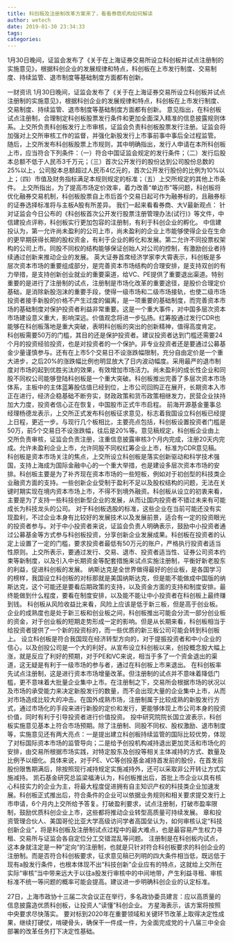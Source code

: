 ```yaml
---
title: 科创板及注册制改革方案来了，看看券商机构如何解读
author: wetech
date: 2019-01-30 23:34:33
tags: 
categories: 
---
```

1月30日晚间，证监会发布了《关于在上海证券交易所设立科创板并试点注册制的实施意见》，根据科创企业的发展规律和特点，科创板在上市发行制度、交易制度、持续监管、退市制度等基础制度方面都有创新。
<!-- more -->
一财资讯
1月30日晚间，证监会发布了《关于在上海证券交易所设立科创板并试点注册制的实施意见》，根据科创企业的发展规律和特点，科创板在上市发行制度、交易制度、持续监管、退市制度等基础制度方面都有创新。
意见指出，在科创板试点注册制，合理制定科创板股票发行条件和更加全面深入精准的信息披露规则体系。上交所负责科创板发行上市审核，证监会负责科创板股票发行注册。证监会将加强对上交所审核工作的监督，并强化新股发行上市事前事中事后全过程监管。
随后，上交所发布科创板股票上市规则，其中明确指出，发行人申请在本所科创板上市，应当符合下列条件：（一）符合中国证监会规定的发行条件；（二）发行后股本总额不低于人民币3千万元；（三）首次公开发行的股份达到公司股份总数的25%以上，公司股本总额超过人民币4亿元的，首次公开发行股份的比例为10%以上；（四）市值及财务指标满足本规则规定的标准；（五）上交所规定的其他上市条件。
上交所指出，为了提高市场定价效率，着力改善“单边市”等问题，科创板将优化融券交易机制，科创板股票自上市后首个交易日起可作为融券标的，且融券标的证券选择标准将与主板A股有所差异。
我们一起来看看券商、大V最新观点：
针对证监会今日公布的《科创板首次公开发行股票注册管理办法(试行)》等文件，中信建投点评称，科创板实行更加包容的注册制，有利于科创企业的孵化。
中信建投认为，第一允许尚未盈利的公司上市，尚未盈利的企业上市能够使得企业在生命的更早期获得长期的股权资金，有利于企业的孵化和发展。第二允许不同投票权架构的公司上市。同股不同权的结构能够保证创始人对公司的控制，有激励创业者持续通过创新来推动企业的发展。
英大证券首席经济学家李大霄表示，科创板是多层次资本市场的重要组成部分，是完善资本市场结构的合理安排，是支持双创的有力举措，是支持创新创业就业的重要渠道，给VC、PE提供了重要退出渠道。特别重要的是进行了注册制的试点，注册制是市场化改革的重要途径，是股价合理定价基础，是消除新股泡沫的重要手段，使得一级市场和二级市场接轨，也使二级市场投资者接手新股的价格不产生过度的偏离，是一项重要的基础制度，而完善资本市场的基础制度对保护投资者利益非常重要。这是一个重大事件，对中国多层次资本市场建设意义重大，影响深远。价值观念将进一步弘扬。红筹股通过发行CDR也能够在科创板落地是重大突破，表明科创板的突出的创新精神，值得高度肯定。
科创板需要50万的门槛，其目的还是保护投资者。建议投资者达到门槛还需要24个月的投资经验投资，也是对投资者的一个保护。非专业投资者还是要通过公募基金少量谨慎参与。还有在上市5个交易日不设涨跌幅限制，充分自由定价是一个重大进步，之后20%的涨跌幅比例也明显放大了日内波动幅度。采用最严的退市制度对市场的起到优胜劣汰的效果，有效增加市场活力。尚未盈利的成长性企业和同股不同权公司能够登陆科创板是一个重大突破。科创板推出完善了多层次资本市场体系，主板中的主体蓝筹股估值已经到位，上市公司回购正在展开，长期资本入市正在进行，经济企稳基础不断夯实，财政政策和货币政策相继发力，民营企业扶持加大力度，投资者信心正在恢复，中国股市正式牛市启程。
前海开源基金董事总经理杨德龙表示，上交所正式发布科创板征求意见，标志着我国设立科创板已经提上日程，更近一步。与现行几个板相比，主要亮点包括，科创板设置投资者门槛是50万，前5个交易日不设涨跌幅，往后是20%等。意见稿规定，科创板企业由上交所负责审核，证监会负责注册，注重信息披露审核3个月内完成，注册20天内完成。允许未盈利企业上市，允许同股不同权红筹企业上市，标准为CDR意见稿。
科创板是资本市场关注的焦点，上交所设立科创板是落实创新驱动和科学技术强国，支持上海成为国际金融中心的一个重大举措，也是建设多层次资本市场的安排。科创板主要是为了补齐现在资本市场的一些短板，例如对于初创型的科技类企业融资方面的支持。一些创新企业受制于盈利不足以及股权结构的问题，无法在关键时期实现在境内资本市场上市，不得不到境外融资。科创板从设立的初衷来看，主要是为了支持一些科技创新型企业的发展，从而让国内投资者不错过未来有可能成长为科技龙头的公司。
对于科创板选股的标准，这些企业在当前可能还没有实现盈利，不过企业本身有比较好的发展技术以及发展前景，适合有一定的投资眼光的投资者参与。对于中小投资者来说，证监会负责人明确表示，鼓励中小投资者通过公募基金等方式参与科创板投资，分享创新企业发展成果。科创板在投资者的认定上设置了一定的门槛，要求投资者最低有50万元的账户，严格执行投资者适当性原则。上交所表示，要通过发行、交易、退市、投资者适当性、证券公司资本约束等新制度，以及引入中长期资金等配套措施来试点实施注册制，平衡好新老股东的利益，促进科创板的发展。
纳斯达克是全世界做得最好的创业板，是各国学习的榜样，我国设立科创板的对标那就是美国纳斯达克，但是能不能做成中国版的纳斯达克，这个可能还是要看后期政策的支持，以及资金方面的支持和制度安排。最终能做到什么程度，要看在制度安排，以及能不能让中小投资者在科创板上最终赚到钱。
科创板从风险收益比来看，风险上应该是低于新三板，但是高于创业板。企业的成熟度也是处于新三板和创业板之间，科创板推出可能会分流一部分创业板的资金，对于创业板的短期走势形成一定的影响。但是从长期来看，科创板相当于给投资者提供了一个新的投资标的，而一些优质的新三板公司可能会转到科创板上。
设立科创板是符合我国现在经济转型方向的，对于提振投资者和中小企业的信心，以及创投公司是一个大的利好。从宣布设立科创板以来，创投概念股大幅上涨，就是反应了利好的预期，对于PE和VC来说，相当于多了一个资金退出的渠道，这无疑是有利于一级市场的参与者，通过在科创板上市来退出。
在科创板率先试点注册制，这是进行资本市场增量改革。但注册制的试点并不意味着降低门槛，更不意味着大批量企业集中上市。在注册制之下，交易所会根据市场的状况以及市场的承受能力来决定新股发行的数量，而不会出现大量的企业集中上市，从而对市场造成比较大的冲击。在国外成熟市场，注册制属于比较成熟的新股发行方式，通过市场化的手段来进行新股的定价和发行，更能够体现上市公司本身的投资价值，同时有利于引导投资者进行价值投资。
投中研究院院长国立波表示，科创板实施意见基本上符合市场预期。除了注册制、同股不同权、股权激励、退市制度等，实施意见还有两大亮点：一是提出建立科创板持续监管的国际比较优势，体现了对标国际资本市场的监管导向；二是给予创投机构减持退出更加灵活和市场化的安排，由交易所根据市场实践，对特定股东及创投等相关主体减持的方式、数量及比例予以细化。具体来说，对于PE、VC等创投基金减持首发前的股份，在首发前股份限售期满后，除按照现行减持规定实施减持外，还可以采取非公开转让方式实施减持。
凯石基金研究总监梁福涛认为，科创板推出后，首批上市企业以具有核心科技实力的企业为主，将最大程度促进拥有自主知识产权的科技类企业加速发展。科创板正式推出后，符合条件的企业可以依据业务规则和相关要求提交发行上市申请，6个月内上交所给予答复。打破盈利要求，试点注册制，打破市盈率限制，鼓励优质科创企业上市，这些都将推动企业转型高质量可持续发展。
章和投资管理合伙人、美国哥伦比亚大学高级访问学者高国垒认为，如何审核认定“科技创新企业”，将是科创板及注册制试点过程中的最大难点，也是最容易产生权力寻租、交易所与证监会各自定位分工交错混乱等问题。
注册制是在科创板内试点，这本身就注定是一种”定向“的注册制，也就是只针对符合科创板要求的科创企业的注册制。而是否符合科创板要求，征求意见稿已列明的四大条件相当低，既远低于现有a股发行条件，也根本体现不出“科技创新”企业应有的特点，这就给上交所在实际“审核”当中带来远大于以往a股发行审核中的中间地带，产生利益寻租、审核标准不统一等问题的概率可能会提高。建议进一步明确科创企业的认定标准。
 
 
27日，上海市政协十三届二次会议正在举行，多名政协委员建言：应以高质量的信息披露造优质科创板，让投资人“读懂”科创企业。
方星海表示，该方案将按照中央要求尽快落实。
要对标到2020年在重要领域和关键环节改革上取得决定性成果，继续打硬仗，啃硬骨头，确保干一件成一件，为全面完成党的十八届三中全会部署的改革任务打下决定性基础。
